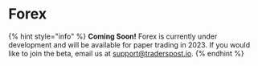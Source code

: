 # Forex

{% hint style="info" %}
**Coming Soon!** Forex is currently under development and will be available for paper trading in 2023. If you would like to join the beta, email us at [support@traderspost.io](mailto:support@traderspost.io).
{% endhint %}
